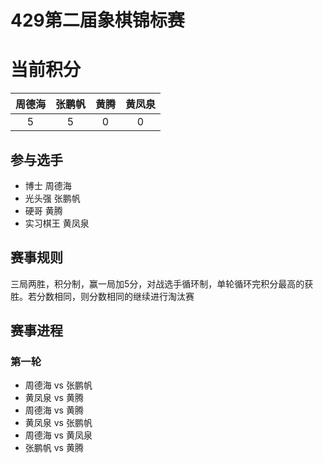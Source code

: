 # 429第二届象棋锦标赛   


# 当前积分     


| 周德海 | 张鹏帆 | 黄腾 | 黄凤泉 |   
|:--:|:--:|:--:|:--:|    
|   5  |5   |0   |0    |    
 
##  参与选手
 * 博士  周德海  
 * 光头强 张鹏帆 
 * 硬哥 黄腾 
 * 实习棋王 黄凤泉  
 
 
## 赛事规则  
 
三局两胜，积分制，赢一局加5分，对战选手循环制，单轮循环完积分最高的获胜。若分数相同，则分数相同的继续进行淘汰赛   


## 赛事进程 

### 第一轮  

* 周德海  vs  张鹏帆    
* 黄凤泉  vs  黄腾      
* 周德海  vs  黄腾   
* 黄凤泉  vs  张鹏帆   
* 周德海  vs  黄凤泉  
* 张鹏帆  vs  黄腾  
